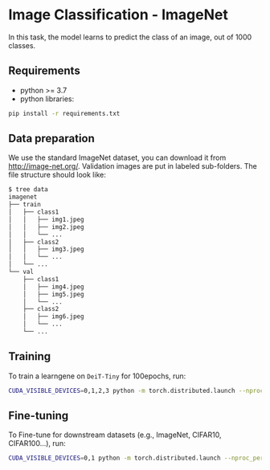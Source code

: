 # Image Classification - ImageNet

In this task, the model learns to predict the class of an image, out of 1000 classes.

## Requirements

- python >= 3.7
- python libraries:
```bash
pip install -r requirements.txt
```

## Data preparation

We use the standard ImageNet dataset, you can download it from http://image-net.org/. Validation images are put in labeled sub-folders. The file structure should look like:
```bash
$ tree data
imagenet
├── train
│   ├── class1
│   │   ├── img1.jpeg
│   │   ├── img2.jpeg
│   │   └── ...
│   ├── class2
│   │   ├── img3.jpeg
│   │   └── ...
│   └── ...
└── val
    ├── class1
    │   ├── img4.jpeg
    │   ├── img5.jpeg
    │   └── ...
    ├── class2
    │   ├── img6.jpeg
    │   └── ...
    └── ...
```

## Training
To train a learngene on `DeiT-Tiny` for 100epochs, run:
```bash
CUDA_VISIBLE_DEVICES=0,1,2,3 python -m torch.distributed.launch --nproc_per_node 4 --master_port 12345  main.py  --data-path /home/xxxx/datasets/ImageNet2012/Data/CLS-LOC --cfg configs/deit_tiny_hard_gfish_half_qkv+mlp_gaussian.yaml
```

## Fine-tuning
To Fine-tune for downstream datasets (e.g., ImageNet, CIFAR10, CIFAR100...), run:
```bash
CUDA_VISIBLE_DEVICES=0,1 python -m torch.distributed.launch --nproc_per_node 2 --master_port 12346  main.py  --cfg configs/deit_tiny_hard_gfish_half_qkv+mlp_gaussian_downstream.yaml --finetune ./output/deit_learngene_tiny/4gpu_lr=5e-4_warm=5_attn2to3_ffn6to12_initialize_100epochs/ckpt_best.pth
```
